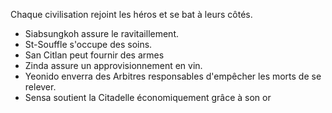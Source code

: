 Chaque civilisation rejoint les héros et se bat à leurs côtés.

- Siabsungkoh assure le ravitaillement.
- St-Souffle s'occupe des soins.
- San Citlan peut fournir des armes
- Zinda assure un approvisionnement en vin.
- Yeonido enverra des Arbitres responsables d'empêcher les morts de se relever.
- Sensa soutient la Citadelle économiquement grâce à son or